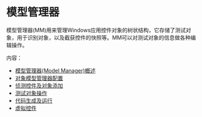 # 模型管理器

模型管理器\(MM\)用来管理Windows应用控件对象的树状结构，它存储了测试对象，用于识别对象，以及截获控件的快照等。MM可以对测试对象的信息做各种编辑操作。

内容：

* [模型管理器\(Model Manager\)概述](model_manager.md)
* [对象模型管理器配置](model_options.md)
* [侦测控件及对象添加](control_spy.md)
* [测试对象操作](obj_actions.md)
* [代码生成及运行](code_generation.md)
* [虚拟控件](virtual_control.md)

